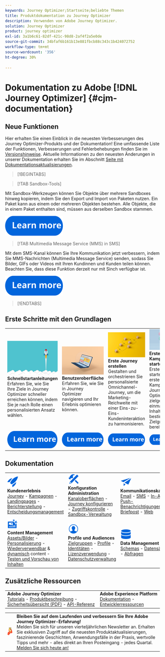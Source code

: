 ```yaml
---
keywords: Journey Optimizer;Startseite;beliebte Themen
title: Produktdokumentation zu Journey Optimizer
description: Verwenden von Adobe Journey Optimizer.
solution: Journey Optimizer
product: journey optimizer
exl-id: 3a1b6c61-82df-421c-98d8-2af4f2a5e0de
source-git-commit: 34bfaf6b161b13e881fbcb88c343c1b424072752
workflow-type: tm+mt
source-wordcount: '356'
ht-degree: 30%

---
```


# Dokumentation zu Adobe [!DNL Journey Optimizer] {#cjm-documentation}

## Neue Funktionen

Hier erhalten Sie einen Einblick in die neuesten Verbesserungen des Journey Optimizer-Produkts und der Dokumentation! Eine umfassende Liste der Funktionen, Verbesserungen und Fehlerbehebungen finden Sie im [Versionshinweise](using/rn/release-notes.md).  Aktuelle Informationen zu den neuesten Änderungen in unserer Dokumentation erhalten Sie im Abschnitt [Seite mit Dokumentationsaktualisierungen](using/rn/documentation-updates.md).

>[!BEGINTABS]

>[!TAB Sandbox-Tools]

Mit Sandbox-Werkzeugen können Sie Objekte über mehrere Sandboxes hinweg kopieren, indem Sie den Export und Import von Paketen nutzen. Ein Paket kann aus einem oder mehreren Objekten bestehen. Alle Objekte, die in einem Paket enthalten sind, müssen aus derselben Sandbox stammen.

[![Bild](using/assets/do-not-localize/learn-more-button.svg)](using/building-journeys/copy-to-sandbox.md)

>[!TAB Multimedia Message Service (MMS) in SMS]

Mit dem SMS-Kanal können Sie Ihre Kommunikation jetzt verbessern, indem Sie MMS-Nachrichten (Multimedia Message Service) senden, sodass Sie Bilder, GIFs oder Videos mit Ihren Kundinnen und Kunden teilen können. Beachten Sie, dass diese Funktion derzeit nur mit Sinch verfügbar ist.

[![Bild](using/assets/do-not-localize/learn-more-button.svg)](using/sms/create-sms.md#sms-content)

>[!ENDTABS]

## Erste Schritte mit den Grundlagen

<table style="table-layout:fixed">
  <tr style="border: 0;">
    <td>
    <a href="using/start/quick-start.md"><img src="using/assets/do-not-localize/start-quick.png"></a>
    <div><strong>Schnellstartanleitungen</strong><br/>Erfahren Sie, wie Sie Ihre Ziele in Journey Optimizer schneller erreichen können, indem Sie je nach Rolle einen personalisierten Ansatz wählen.</div>
    </td>
    <td>
    <a href="using/start/user-interface.md"><img src="using/assets/do-not-localize/start-interface.jpeg"></a>
    <div><strong>Benutzeroberfläche</strong><br/>Erfahren Sie, wie Sie in Journey Optimizer navigieren und Ihr Erlebnis optimieren können.</div>
    </td>
    <td>
    <a href="using/building-journeys/journey-gs.md"><img src="using/assets/do-not-localize/start-journey.jpeg"></a>
    <div><strong>Erste Journey erstellen</strong><br/>Gestalten und orchestrieren Sie personalisierte Omnichannel-Journey, um die Marketing-Reichweite mit einer Eins-zu-Eins-Kundeninteraktion zu harmonisieren. 
    </div>
    </td>
    <td>
    <a href="using/campaigns/create-campaign.md"><img src="using/assets/do-not-localize/start-campaign.jpeg"></a>
    <div><strong>Erste Kampagne starten</strong><br/>Erstellen und starten Sie Ihre erste Kampagne in Journey Optimizer, um zielgerichtete einmalige Inhalte für eine bestimmte Zielgruppe bereitzustellen.</div>
    </td>
  </tr>
  <tr style="border: 0;">
    <td align="center"><a href="using/start/quick-start.md"><img src="using/assets/do-not-localize/learn-more-button.svg"></a></td>
    <td align="center"><a href="using/start/user-interface.md"><img src="using/assets/do-not-localize/learn-more-button.svg"></a></td>
    <td align="center"><a href="using/building-journeys/journey-gs.md"><img src="using/assets/do-not-localize/learn-more-button.svg"></a></td>
    <td align="center"><a href="using/campaigns/create-campaign.md"><img src="using/assets/do-not-localize/learn-more-button.svg"></a></td>
    </tr>
</table>

## Dokumentation

<table style="table-layout:auto">
  <tr style="border: 0;">
    <td>
      <img src="using/assets/do-not-localize/icon-quick-start.svg" width="35px"><br/>
      <strong>Kundenerlebnis</strong><br/><a href="using/building-journeys/journey.md">Journey</a> - <a href="using/campaigns/get-started-with-campaigns.md">Kampagnen</a> - <a href="using/landing-pages/get-started-lp.md">Landingpages</a> - <a href="using/reports/live-report.md">Berichterstellung</a> - <a href="using/offers/get-started/starting-offer-decisioning.md">Entscheidungsmanagement</a>
    </td>
    <td>
      <img src="using/assets/do-not-localize/icon-configure.svg" width="35px"><br/>
      <strong>Konfiguration<br/>Administration</strong><br/><a href="using/configuration/channel-surfaces.md">Kanaloberflächen</a> - <a href="using/configuration/about-data-sources-events-actions.md">Journey konfigurieren</a>  - <a href="using/administration/permissions-overview.md">Zugriffskontrolle</a> - <a href="using/administration/sandboxes.md">Sandbox-Verwaltung</a>
    </td>
    <td>
      <img src="using/assets/do-not-localize/icon-campaign.svg" width="35px"><br/>
      <strong>Kommunikationskanäle</strong><br/><a href="using/email/get-started-email.md">Email</a> - <a href="using/sms/get-started-sms.md">SMS</a> - <a href="using/in-app/get-started-in-app.md">In-App</a> - <a href="using/push/get-started-push.md">Push-Benachrichtigungen</a> - <a href="using/direct-mail/get-started-direct-mail.md">Briefpost</a> - <a href="using/web/get-started-web.md">Web</a>
    </td>
  </tr>
  <tr style="border: 0;">
    <td>
      <img src="using/assets/do-not-localize/icon-content.svg" width="35px"><br/>
      <strong>Content Management</strong><br/><a href="using/content-management/assets-essentials.md">Assets/Bilder</a> - <a href="using/personalization/personalize.md">Personalisierung</a> - <a href="using/content-management/content-templates.md">Wiederverwendbar</a> &amp; <a href="using/personalization/dynamic-content.md">dynamisch</a> content - <a href="using/content-management/preview-test.md">Testen und Vorschau von Inhalten</a>
    </td>
    <td>
      <img src="using/assets/do-not-localize/icon_profile-audience.svg" width="35px"><br/>
      <strong>Profile und Audiences</strong><br/><a href="using/audience/about-audiences.md">Zielgruppen</a> - <a href="using/audience/get-started-profiles.md">Profile</a> - <a href="using/audience/get-started-identity.md">Identitäten</a> - <a href="using/audience/license-usage.md">Lizenzverwendung</a> - <a href="using/privacy/get-started-privacy.md">Datenschutzverwaltung</a>
    </td>
    <td>
      <img src="using/assets/do-not-localize/icon-data.svg" width="35px"><br/>
      <strong>Data Management</strong><br/><a href="using/data/get-started-schemas.md">Schemas</a> - <a href="using/data/get-started-datasets.md">Datensätze</a> - <a href="using/data/get-started-queries.md">Abfragen</a>
    </td>
  </tr>
</table>

## Zusätzliche Ressourcen

<table style="table-layout:fixed"><tr style="border: 0;">
<td><strong>Adobe Journey Optimizer</strong><br/>
<a href="https://experienceleague.adobe.com/docs/journey-optimizer-learn/tutorials/overview.html?lang=de" target="_blank">Tutorials</a> - <a href="https://helpx.adobe.com/de/legal/product-descriptions/adobe-journey-optimizer.html" target="_blank">Produktbeschreibung</a> - <a href="https://www.adobe.com/content/dam/cc/en/security/pdfs/AJO_SecurityOverview.pdf" target="_blank">Sicherheitsübersicht (PDF)</a> - <a href="https://developer.adobe.com/journey-optimizer-apis/" target="_blank">API-Referenz</a>
</td>
<td><strong>Adobe Experience Platform</strong><br/>
<a href="https://experienceleague.adobe.com/docs/experience-platform/landing/home.html?lang=de" target="_blank">Dokumentation</a> - <a href="https://www.adobe.com/de/experience-platform/documentation-and-developer-resources.html" target="_blank">Entwicklerressourcen</a>
</td>
</tr></table>

<table style="table-layout:auto"><tr style="border: 0;"><td><img src="using/assets/do-not-localize/newsletter.png"></td><td>
<b>Bleiben Sie auf dem Laufenden und verbessern Sie Ihre Adobe Journey Optimizer-Erfahrung!</b><br/>Melden Sie sich für unseren vierteljährlichen Newsletter an. Erhalten Sie exklusiven Zugriff auf die neuesten Produktaktualisierungen, faszinierende Geschichten, Anwendungsfälle in der Praxis, wertvolle Tipps und mehr - alles direkt an Ihren Posteingang - jedes Quartal. <a href="https://www.adobe.com/subscription/Adobe_Journey_Optimizer_NL.html">Melden Sie sich heute an!</a></td></tr></table>
